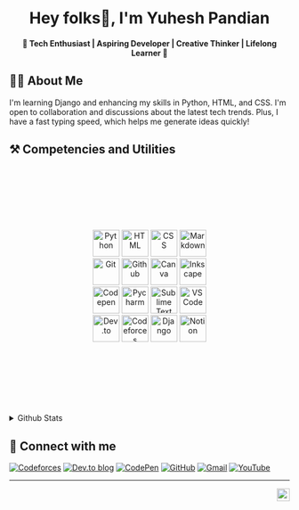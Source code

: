 
<div align="center">


# Hey folks👋, I'm **Yuhesh Pandian** 
#### 🚀 Tech Enthusiast | Aspiring Developer | Creative Thinker | Lifelong Learner 🎯


</div>


## 👨‍💻 About Me

I'm learning Django and enhancing my skills in Python, HTML, and CSS. I'm open to collaboration and discussions about the latest tech trends. Plus, I have a fast typing speed, which helps me generate ideas quickly!


## ⚒ Competencies and Utilities

<div align="center" style="margin: 10px; padding: 115px;">
  <img src="https://iconic-api.onrender.com/dark/python" width="48px" title="Python" />
  <img src="https://iconic-api.onrender.com/dark/html" width="48px" title="HTML" />
  <img src="https://iconic-api.onrender.com/dark/css" width="48px" title="CSS" />
  <img src="https://iconic-api.onrender.com/dark/markdown" width="48px" title="Markdown" />
  <img src="https://iconic-api.onrender.com/dark/git" width="48px" title="Git" />
  <img src="https://iconic-api.onrender.com/dark/github" width="48px" title="Github" />
  <img src="https://iconic-api.onrender.com/dark/canva" width="48px" title="Canva" />
  <img src="https://iconic-api.onrender.com/dark/inkscape" width="48px" title="Inkscape" />
  <img src="https://iconic-api.onrender.com/dark/codepen" width="48px" title="Codepen" />
  <img src="https://iconic-api.onrender.com/dark/pycharm" width="48px" title="Pycharm" />
  <img src="https://iconic-api.onrender.com/dark/sublime-text" width="48px" title="Sublime Text" />
  <img src="https://iconic-api.onrender.com/dark/vscode" width="48px" title="VS Code" />
  <img src="https://iconic-api.onrender.com/dark/devto" width="48px" title="Dev.to" />
  <img src="https://iconic-api.onrender.com/dark/codeforces" width="48px" title="Codeforces" />
  <img src="https://iconic-api.onrender.com/dark/django" width="48px" title="Django" />
  <img src="https://iconic-api.onrender.com/dark/notion" width="48px" title="Notion" />
</div>

<details>
  <summary>Github Stats</summary>


  <div align="center">
 
  [![trophy](https://github-profile-trophy.vercel.app/?username=YuheshPandian&theme=tokyonight&no-frame=true&margin-w=25)]()
  
  ![Streak](https://github-readme-streak-stats-eight.vercel.app/?user=YuheshPandian&theme=tokyonight&date_format=j%20M%5B%20Y%5D&ring=4C8EDA&stroke=FFFFFF&count_private=true&dates=1D64D0&hide_border=true)
  
  ![Github Stats](https://github-readme-stats.vercel.app/api?username=YuheshPandian&theme=tokyonight&show_icons=true&hide_border=true&count_private=true&rank_icon=percentile)
  
  ![language stats](https://github-readme-stats.vercel.app/api/top-langs/?username=YuheshPandian&hide_border=true&theme=tokyonight)
  
  </div>

</details>

## 🔗 Connect with me

<a href="https://codeforces.com/profile/YUHESH">![Codeforces](https://img.shields.io/badge/Codeforces-445f9d?logo=Codeforces&logoColor=white)</a>
<a href="https://dev.to/yuheshpandian">![Dev.to blog](https://img.shields.io/badge/dev.to-0A0A0A?logo=dev.to&logoColor=white)</a>
<a href="https://codepen.io/Yuheshpandian">![CodePen](https://img.shields.io/badge/Codepen-000000?logo=codepen&logoColor=white)</a>
<a href="https://github.com/YuheshPandian">	![GitHub](https://img.shields.io/badge/github-%23121011.svg?logo=github&logoColor=white)</a>
<a href="mailto:yuheshpandian@gmail.com">![Gmail](https://img.shields.io/badge/Gmail-D14836?logo=gmail&logoColor=white)</a>
<a href="https://www.youtube.com/@yuhesh_pandian">![YouTube](https://img.shields.io/badge/YouTube-%23FF0000.svg?logo=YouTube&logoColor=white)</a>



---
<img align="right" src="https://komarev.com/ghpvc/?username=YuheshPandian&style=flat&color=7b63ff&abbreviated=true" height="23px" margin="8px">

